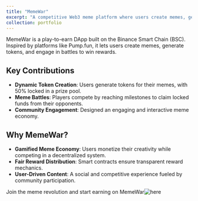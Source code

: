 ```yaml
---
title: "MemeWar"
excerpt: "A competitive Web3 meme platform where users create memes, generate tokens, and battle for rewards."
collection: portfolio
---
```


MemeWar is a play-to-earn DApp built on the Binance Smart Chain (BSC). Inspired by platforms like Pump.fun, it lets users create memes, generate tokens, and engage in battles to win rewards.

## Key Contributions

- **Dynamic Token Creation**: Users generate tokens for their memes, with 50% locked in a prize pool.
- **Meme Battles**: Players compete by reaching milestones to claim locked funds from their opponents.
- **Community Engagement**: Designed an engaging and interactive meme economy.

## Why MemeWar?

- **Gamified Meme Economy**: Users monetize their creativity while competing in a decentralized system.
- **Fair Reward Distribution**: Smart contracts ensure transparent reward mechanics.
- **User-Driven Content**: A social and competitive experience fueled by community participation.

Join the meme revolution and start earning on MemeWar![here](meme-war.vercel.app)
